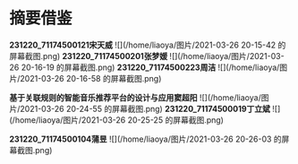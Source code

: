 # 摘要借鉴
**231220_71174500121宋天威**
![](/home/liaoya/图片/2021-03-26 20-15-42 的屏幕截图.png) 
**231220_71174500201张梦媛**
![](/home/liaoya/图片/2021-03-26 20-16-19 的屏幕截图.png) 
**231220_71174500223周洁**
![](/home/liaoya/图片/2021-03-26 20-16-58 的屏幕截图.png) 

**基于关联规则的智能音乐推荐平台的设计与应用窦超阳**
![](/home/liaoya/图片/2021-03-26 20-24-55 的屏幕截图.png) 
**231220_71174500019丁立斌**
![](/home/liaoya/图片/2021-03-26 20-25-25 的屏幕截图.png) 

**231220_71174500104蒲昱**
![](/home/liaoya/图片/2021-03-26 20-26-03 的屏幕截图.png) 